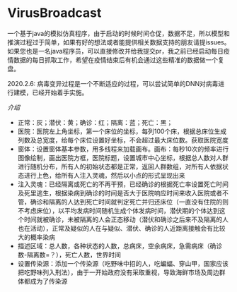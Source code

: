 # VirusBroadcast
一个基于java的模拟仿真程序，由于启动的时候时间仓促，数据不足，所以模型和推演过程过于简单，如果有好的想法或者能提供相关数据支持的朋友请提issues。
如果您也是一名java程序员，可以直接修改并给我提交pr，我之前已经启动每日疫情数据的每日抓取工作，希望在疫情结束后有机会通过这些精准的数据做一个复盘。

2020.2.6:
病毒变异过程是一个不断适应的过程，可以尝试简单的DNN对病毒进行建模，已经开始着手实施。






*介绍*
- 正常：灰；潜伏：黄；确诊：红；隔离：蓝；死亡：黑；
- 医院：医院左上角坐标，第一个床位的坐标，每列100个床，根据总床位生成列数及总宽度，给每个床位设置好坐标，不会超过最大床位数。获取医院宽度
- 窗体：设置窗体基本参数，用多线程来加载画布。画布：每秒10次的频率进行图像绘制，画出医院方框，医院标题，设置城市中心坐标，根据总人数对人群进行随机分布，所有人的初始状态都是正常，返回人群数组，对所有人依据状态进行上色，给所有人注入灵魂，然后以小点的形式呈现出来
- 注入灵魂：已经隔离或死亡的不再干预，已经确诊的根据死亡率设置死亡时间及死里逃生，根据染病到确诊的时间是否大于医院响应时间来收入医院或者不管，确诊和隔离的人达到死亡时间就判定死亡并归还床位（一直没有住院的则不考虑床位），以平均发病时间随机生成个体发病时间，潜伏期的个体达到这个时间就被确诊，未被隔离的人会正态移动（潜伏和确诊之后来不及隔离的人也在活动），正常及疑似的人在与疑似、潜伏、确诊的人近距离接触会有比较大的概率染病
- 描述区域：总人数，各种状态的人数，总病床，空余病床，急需病床（确诊数-隔离数=？），死亡人数，世界时间
- 设置传染源：添加一个传染源（吃野味中招的人，吃蝙蝠、穿山甲，国家应该把吃野味列入刑法），由于一开始政府没有采取重视，导致海鲜市场及周边群体都成为了传染源 
